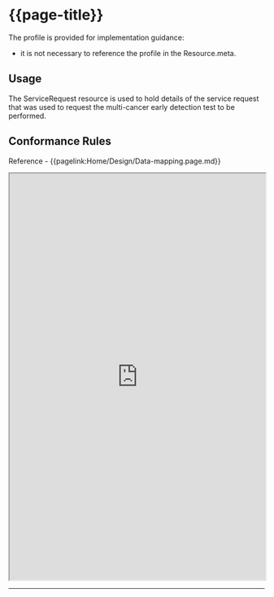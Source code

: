 # {{page-title}}

The profile is provided for implementation guidance:
- it is not necessary to reference the profile in the Resource.meta. 

## Usage
The ServiceRequest resource is used to hold details of the service request that was used to request the multi-cancer early detection test to be performed.

## Conformance Rules

Reference - {{pagelink:Home/Design/Data-mapping.page.md}}

<iframe src="https://simplifier.net/guide/uk-core-implementation-guide-stu3-sequence/home/profilesandextensions/profile-ukcore-servicerequest?version=1.7.0" height="800px" width="100%"></iframe>



<hr class="thickline">